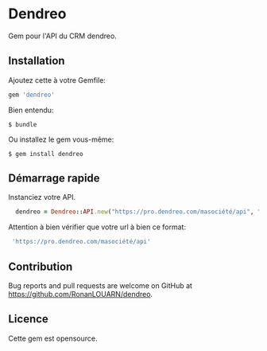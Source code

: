 # Dendreo

Gem pour l'API du CRM dendreo.


## Installation

Ajoutez cette à votre Gemfile:

```ruby
gem 'dendreo'
```

Bien entendu:

    $ bundle

Ou installez le gem vous-même:

    $ gem install dendreo

## Démarrage rapide


Instanciez votre API.

```ruby
  dendreo = Dendreo::API.new("https://pro.dendreo.com/masociété/api", "MaCleApi")
```
Attention à bien vérifier que votre url à bien ce format:

```ruby
 'https://pro.dendreo.com/masociété/api'
```

## Contribution

Bug reports and pull requests are welcome on GitHub at https://github.com/RonanLOUARN/dendreo.

## Licence

Cette gem est opensource.
